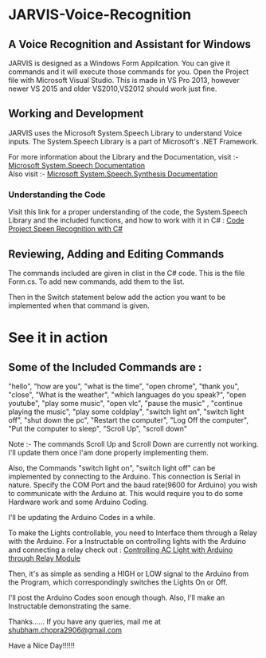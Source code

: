 # JARVIS-Voice-Recognition

## A Voice Recognition and Assistant for Windows

JARVIS is designed as a Windows Form Appilcation. You can give it commands and it will execute those commands for you.
Open the Project file with Microsoft Visual Studio. This is made in VS Pro 2013, however newer VS 2015 and older VS2010,VS2012 should work just fine.

## Working and Development

JARVIS uses the Microsoft System.Speech Library to understand Voice inputs. The System.Speech Library is a part of Microsoft's .NET Framework.

For more information about the Library and the Documentation, visit :- [Microsoft System.Speech Documentation](https://msdn.microsoft.com/en-us/library/gg145021%28v=vs.110%29.aspx)         
Also visit :- [Microsoft System.Speech.Synthesis Documentation](https://msdn.microsoft.com/en-in/library/system.speech.synthesis%28v=vs.110%29.aspx)

### Understanding the Code

Visit this link for a proper understanding of the code, the System.Speech Library and the included functions, and how to work with it in C# : [Code Project Speen Recognition with C#](http://www.codeproject.com/Articles/483347/Speech-recognition-speech-to-text-text-to-speech-a)

## Reviewing, Adding and Editing Commands

The commands included are given in clist in the C# code. This is the file Form.cs.
To add new commands, add them to the list.

Then in the Switch statement below add the action you want to be implemented when that command is given.

# See it in action

## Some of the Included Commands are :

"hello", "how are you", "what is the time", "open chrome", "thank you", "close", 
"What is the weather", "which languages do you speak?",
"open youtube", "play some music", "open vlc", "pause the music" , "continue playing the music",
"play some coldplay", "switch light on", "switch light off", "shut down the pc", 
"Restart the computer", "Log Off the computer", "Put the computer to sleep", "Scroll Up", "scroll down"

Note :- The commands Scroll Up and Scroll Down are currently not working. I'll update them once I'am done properly implementing them.

Also, the Commands "switch light on", "switch light off" can be implemented by connecting to the Arduino.
This connection is Serial in nature. Specify the COM Port and the baud rate(9600 for Arduino) you wish to communicate with the Arduino at.
This would require you to do some Hardware work and some Arduino Coding.

I'll be updating the Arduino Codes in a while. 

To make the Lights controllable, you need to Interface them through a Relay with the Arduino. 
For a Instructable on controlling lights with the Arduino and connecting a relay check out : [Controlling AC Light with Arduino through Relay Module](http://www.instructables.com/id/Controlling-AC-light-using-Arduino-with-relay-modu/)

Then, it's as simple as sending a HIGH or LOW signal to the Arduino from the Program, which correspondingly switches the Lights On or Off.

I'll post the Arduino Codes soon enough though. Also, I'll make an Instructable demonstrating the same.

Thanks......
If you have any queries, mail me at shubham.chopra2906@gmail.com

Have a Nice Day!!!!!!
